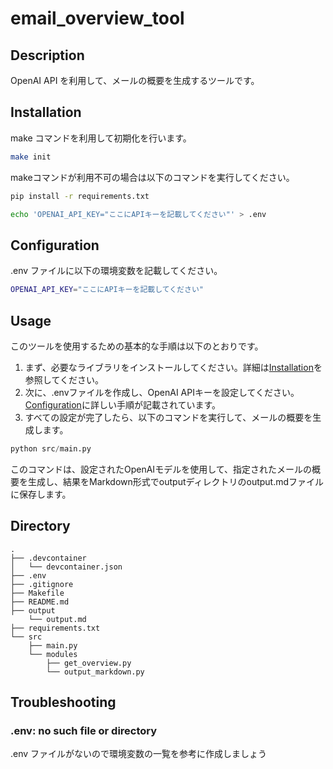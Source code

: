# email_overview_tool


## Description

OpenAI API を利用して、メールの概要を生成するツールです。


## Installation

make コマンドを利用して初期化を行います。
```bash
make init
```

makeコマンドが利用不可の場合は以下のコマンドを実行してください。
```bash
pip install -r requirements.txt

echo 'OPENAI_API_KEY="ここにAPIキーを記載してください"' > .env
```

## Configuration

.env ファイルに以下の環境変数を記載してください。
```bash
OPENAI_API_KEY="ここにAPIキーを記載してください"
```

## Usage

このツールを使用するための基本的な手順は以下のとおりです。
1. まず、必要なライブラリをインストールしてください。詳細は[Installation](#Installation)を参照してください。
2. 次に、.envファイルを作成し、OpenAI APIキーを設定してください。[Configuration](#Configuration)に詳しい手順が記載されています。
3. すべての設定が完了したら、以下のコマンドを実行して、メールの概要を生成します。

```python
python src/main.py
```

このコマンドは、設定されたOpenAIモデルを使用して、指定されたメールの概要を生成し、結果をMarkdown形式でoutputディレクトリのoutput.mdファイルに保存します。

## Directory
```
.
├── .devcontainer
│   └── devcontainer.json
├── .env
├── .gitignore
├── Makefile
├── README.md
├── output
    └── output.md
├── requirements.txt
└── src
    ├── main.py
    └── modules
        ├── get_overview.py
        └── output_markdown.py
```

## Troubleshooting

### .env: no such file or directory

.env ファイルがないので環境変数の一覧を参考に作成しましょう